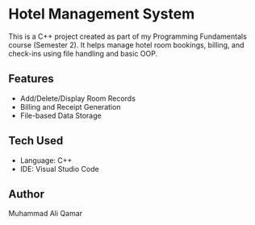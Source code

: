 # Hotel Management System

This is a C++ project created as part of my Programming Fundamentals course (Semester 2). It helps manage hotel room bookings, billing, and check-ins using file handling and basic OOP.

## Features
- Add/Delete/Display Room Records
- Billing and Receipt Generation
- File-based Data Storage

## Tech Used
- Language: C++
- IDE: Visual Studio Code

## Author
Muhammad Ali Qamar

